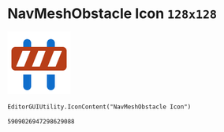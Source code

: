 # NavMeshObstacle Icon `128x128`
<img src="/img/NavMeshObstacle%20Icon.png" width=128 height=128>

``` CSharp
EditorGUIUtility.IconContent("NavMeshObstacle Icon")
```
```
5909026947298629088
```
